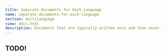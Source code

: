 ```yaml
---
title: Separate Documents for Each Language
name: separate-documents-for-each-language 
section: multilanguage
view: docs.html
description: Documents that are typically written once and then never touched again can simple be translated as a whole.
---
```

## TODO!
